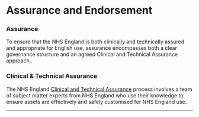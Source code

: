 # Assurance and Endorsement

### Assurance
To ensure that the NHS England is both clinically and technically assured and appropriate for English use, assurance encompasses both a clear governance structure and an agreed Clinical and Technical Assurance approach..

### Clinical & Technical Assurance

The NHS England [Clinical and Technical Assurance](https://simplifier.net/guide/NHSE-Design-and-Development-Approach2/Home/Assurance---Endorsement/Clinical-and-Technical-Assurance.page.md?version=current "Title") process involves a team of subject matter experts from NHS England who use their knowledge to ensure assets are effectively and safely customised for NHS England use.


---


